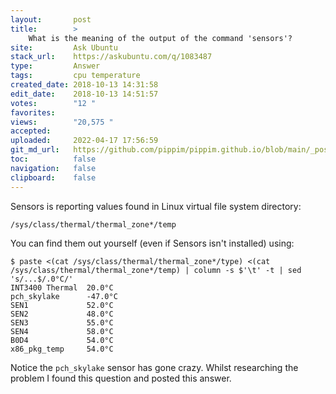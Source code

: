 ```yaml
---
layout:       post
title:        >
    What is the meaning of the output of the command 'sensors'?
site:         Ask Ubuntu
stack_url:    https://askubuntu.com/q/1083487
type:         Answer
tags:         cpu temperature
created_date: 2018-10-13 14:31:58
edit_date:    2018-10-13 14:51:57
votes:        "12 "
favorites:    
views:        "20,575 "
accepted:     
uploaded:     2022-04-17 17:56:59
git_md_url:   https://github.com/pippim/pippim.github.io/blob/main/_posts/2018/2018-10-13-What-is-the-meaning-of-the-output-of-the-command-_sensors__.md
toc:          false
navigation:   false
clipboard:    false
---
```


Sensors is reporting values found in Linux virtual file system directory:

``` 
/sys/class/thermal/thermal_zone*/temp
```

You can find them out yourself (even if Sensors isn't installed) using:

``` 
$ paste <(cat /sys/class/thermal/thermal_zone*/type) <(cat /sys/class/thermal/thermal_zone*/temp) | column -s $'\t' -t | sed 's/...$/.0°C/'
INT3400 Thermal  20.0°C
pch_skylake      -47.0°C
SEN1             52.0°C
SEN2             48.0°C
SEN3             55.0°C
SEN4             58.0°C
B0D4             54.0°C
x86_pkg_temp     54.0°C
```

Notice the `pch_skylake` sensor has gone crazy. Whilst researching the problem I found this question and posted this answer.

